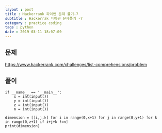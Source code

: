 ```yaml
---
layout : post
title : Hackerrank 파이썬 문제 풀기-7
subtitle : Hackerrak 파이썬 문제풀기 -7
category : practice coding
tags : python
date : 2019-03-11 18:07:00
---
```


## 문제

https://www.hackerrank.com/challenges/list-comprehensions/problem

## 풀이
~~~
if __name__ == '__main__':
    x = int(input())
    y = int(input())
    z = int(input())
    n = int(input())

dimension = [[i,j,k] for i in range(0,x+1) for j in range(0,y+1) for k in range(0,z+1) if i+j+k !=n]
print(dimension)

~~~

